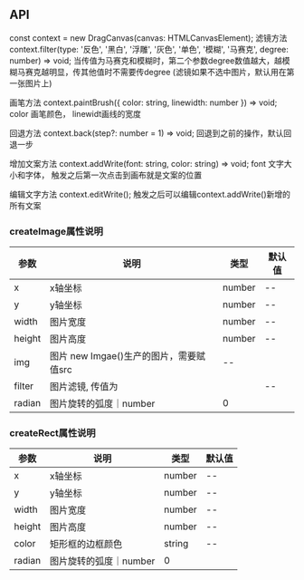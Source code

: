 ## API

const context = new DragCanvas(canvas: HTMLCanvasElement);
滤镜方法 context.filter(type: '反色', '黑白', '浮雕', '灰色', '单色', '模糊', '马赛克', degree: number) => void; 当传值为马赛克和模糊时，第二个参数degree数值越大，越模糊马赛克越明显，传其他值时不需要传degree (滤镜如果不选中图片，默认用在第一张图片上)

画笔方法 context.paintBrush({ color: string, linewidth: number }) => void; color 画笔颜色， linewidt画线的宽度

回退方法 context.back(step?: number = 1) => void; 回退到之前的操作，默认回退一步

增加文案方法 context.addWrite(font: string, color: string) => void; font 文字大小和字体， 触发之后第一次点击到画布就是文案的位置

编辑文字方法 context.editWrite(); 触发之后可以编辑context.addWrite()新增的所有文案



### createImage属性说明
| 参数 | 说明 | 类型 | 默认值 |
| --- | --- | --- | ---    |
|x|x轴坐标|number|--|
|y|y轴坐标|number|--|
|width|图片宽度|number|--|
|height|图片高度|number|--|
|img|图片 new Imgae()生产的图片，需要赋值src| --|
|filter|图片滤镜, 传值为||--|
|radian|图片旋转的弧度｜number|0|

### createRect属性说明
| 参数 | 说明 | 类型 | 默认值 |
| --- | --- | --- | ---    |
|x|x轴坐标|number|--|
|y|y轴坐标|number|--|
|width|图片宽度|number|--|
|height|图片高度|number|--|
|color|矩形框的边框颜色|string|--|
|radian|图片旋转的弧度｜number|0|


